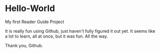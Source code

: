 # Hello-World
My first Reader Guide Project

It is really fun using Github, just haven't fully figured it out yet.
It seems like a lot to learn, all at once, but it was fun.
All the way.

Thank you, Github.
